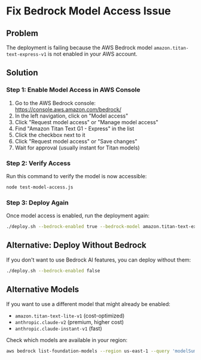 # Fix Bedrock Model Access Issue

## Problem
The deployment is failing because the AWS Bedrock model `amazon.titan-text-express-v1` is not enabled in your AWS account.

## Solution

### Step 1: Enable Model Access in AWS Console
1. Go to the AWS Bedrock console: https://console.aws.amazon.com/bedrock/
2. In the left navigation, click on "Model access"
3. Click "Request model access" or "Manage model access"
4. Find "Amazon Titan Text G1 - Express" in the list
5. Click the checkbox next to it
6. Click "Request model access" or "Save changes"
7. Wait for approval (usually instant for Titan models)

### Step 2: Verify Access
Run this command to verify the model is now accessible:
```bash
node test-model-access.js
```

### Step 3: Deploy Again
Once model access is enabled, run the deployment again:
```bash
./deploy.sh --bedrock-enabled true --bedrock-model amazon.titan-text-express-v1
```

## Alternative: Deploy Without Bedrock
If you don't want to use Bedrock AI features, you can deploy without them:
```bash
./deploy.sh --bedrock-enabled false
```

## Alternative Models
If you want to use a different model that might already be enabled:
- `amazon.titan-text-lite-v1` (cost-optimized)
- `anthropic.claude-v2` (premium, higher cost)
- `anthropic.claude-instant-v1` (fast)

Check which models are available in your region:
```bash
aws bedrock list-foundation-models --region us-east-1 --query 'modelSummaries[].modelId' --output table
```